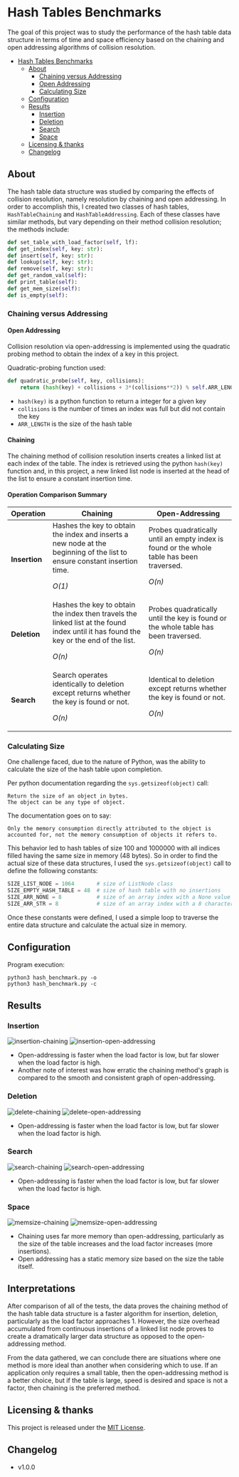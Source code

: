 # Hash Tables Benchmarks

The goal of this project was to study the performance of the hash table data structure in terms of time and space efficiency based on the chaining and open addressing algorithms of collision resolution.

<!-- TOC -->

- [Hash Tables Benchmarks](#hash-tables-benchmarks)
    - [About](#about)
        - [Chaining versus Addressing](#chaining-versus-addressing)
        - [Open Addressing](#open-addressing)
        - [Calculating Size](#calculating-size)
    - [Configuration](#configuration)
    - [Results](#results)
        - [Insertion](#insertion)
        - [Deletion](#deletion)
        - [Search](#search)
        - [Space](#space)
    - [Licensing & thanks](#licensing--thanks)
    - [Changelog](#changelog)

<!-- /TOC -->

## About

The hash table data structure was studied by comparing the effects of collision resolution, namely resolution by chaining and open addressing. In order to accomplish this, I created two classes of hash tables, `HashTableChaining` and `HashTableAddressing`. Each of these classes have similar methods, but vary depending on their method collision resolution; the methods include:

```python
def set_table_with_load_factor(self, lf):
def get_index(self, key: str):
def insert(self, key: str):
def lookup(self, key: str):
def remove(self, key: str):
def get_random_val(self):
def print_table(self):
def get_mem_size(self):
def is_empty(self):
```

### Chaining versus Addressing

#### Open Addressing

Collision resolution via open-addressing is implemented using the quadratic probing method to obtain the index of a key in this project.

Quadratic-probing function used:

```python
def quadratic_probe(self, key, collisions):
    return (hash(key) + collisions + 3*(collisions**2)) % self.ARR_LENGTH
```

- `hash(key)` is a python function to return a integer for a given key
- `collisions` is the number of times an index was full but did not contain the key
- `ARR_LENGTH` is the size of the hash table

#### Chaining

The chaining method of collision resolution inserts creates a linked list at each index of the table. The index is retrieved using the python `hash(key)` function and, in this project, a new linked list node is inserted at the head of the list to ensure a constant insertion time.

#### Operation Comparison Summary

Operation |   Chaining  | Open-Addressing
--|---|--
**Insertion**  | Hashes the key to obtain the index and inserts a new node at the beginning of the list to ensure constant insertion time.<p><p>_O(1)_ |  Probes quadratically until an empty index is found or the whole table has been traversed.<p><p>_O(n)_
**Deletion**  | Hashes the key to obtain the index then travels the linked list at the found index until it has found the key or the end of the list.<p><p>_O(n)_  |  Probes quadratically until the key is found or the whole table has been traversed.<p><p>_O(n)_  |
**Search**  | Search operates identically to deletion except returns whether the key is found or not.<p><p>_O(n)_  |  Identical to deletion except returns whether the key is found or not.<p><p>_O(n)_


### Calculating Size

One challenge faced, due to the nature of Python, was the ability to calculate the size of the hash table upon completion.

Per python documentation regarding the `sys.getsizeof(object)` call:

    Return the size of an object in bytes.
    The object can be any type of object.

The documentation goes on to say:

    Only the memory consumption directly attributed to the object is
    accounted for, not the memory consumption of objects it refers to.

This behavior led to hash tables of size 100 and 1000000 with all indices filled having the same size in memory (48 bytes). So in order to find the actual size of these data structures, I used the `sys.getsizeof(object)` call to define the following constants:

```python
SIZE_LIST_NODE = 1064       # size of ListNode class
SIZE_EMPTY_HASH_TABLE = 48  # size of hash table with no insertions
SIZE_ARR_NONE = 8           # size of an array index with a None value
SIZE_ARR_STR = 8            # size of an array index with a 8 character string
```

Once these constants were defined, I used a simple loop to traverse the entire data structure and calculate the actual size in memory.


## Configuration

Program execution:

```shell
python3 hash_benchmark.py -o
python3 hash_benchmark.py -c
```

## Results

### Insertion

![insertion-chaining](./imgs/insertion-chaining.png)
![insertion-open-addressing](./imgs/insertion-open-addressing.png)

- Open-addressing is faster when the load factor is low, but far slower when the load factor is high.
- Another note of interest was how erratic the chaining method's graph is compared to the smooth and consistent graph of open-addressing.

### Deletion

![delete-chaining](./imgs/delete-chaining.png)
![delete-open-addressing](./imgs/delete-open-addressing.png)

- Open-addressing is faster when the load factor is low, but far slower when the load factor is high.

### Search

![search-chaining](./imgs/search-chaining.png)
![search-open-addressing](./imgs/search-open-addressing.png)

- Open-addressing is faster when the load factor is low, but far slower when the load factor is high.

### Space

![memsize-chaining](./imgs/memsize-chaining.png)
![memsize-open-addressing](./imgs/memsize-open-addressing.png)

- Chaining uses far more memory than open-addressing, particularly as the size of the table increases and the load factor increases (more insertions).
- Open addressing has a static memory size based on the size the table itself.

## Interpretations

After comparison of all of the tests, the data proves the chaining method of the hash table data structure is a faster algorithm for insertion, deletion, particularly as the load factor approaches 1. However, the size overhead accumulated from continuous insertions of a linked list node proves to create a dramatically larger data structure as opposed to the open-addressing method.

From the data gathered, we can conclude there are situations where one method is more ideal than another when considering which to use. If an application only requires a small table, then the open-addressing method is a better choice, but if the table is large, speed is desired and space is not a factor, then chaining is the preferred method.

## Licensing & thanks

This project is released under the [MIT License](./LICENSE.txt).

## Changelog

- v1.0.0

